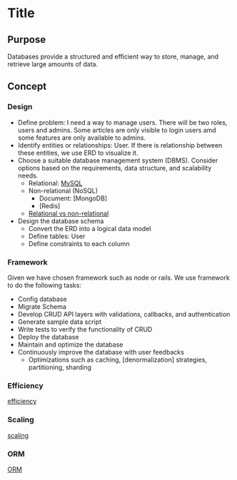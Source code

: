 # Title

## Purpose

Databases provide a structured and efficient way to store, manage, and retrieve large amounts of data.

## Concept

### Design

* Define problem: I need a way to manage users. There will be two roles, users and admins. Some articles are only visible to login users amd some features are only available to admins.
* Identify entities or relationships: User. If there is relationship between these entities, we use ERD to visualize it.
* Choose a suitable database management system (DBMS). Consider options based on the requirements, data structure, and scalability needs.
  * Relational: [MySQL](/blog/software/database/mysql)
  * Non-relational (NoSQL)
    * Document: [MongoDB]
    * [Redis]
  * [Relational vs non-relational](/blog/software/database/relational-vs-non-relational)
* Design the database schema
  * Convert the ERD into a logical data model
  * Define tables: User
  * Define constraints to each column

### Framework

Given we have chosen framework such as node or rails. We use framework to do the following tasks:

* Config database
* Migrate Schema
* Develop CRUD API layers with validations, callbacks, and authentication
* Generate sample data script
* Write tests to verify the functionality of CRUD
* Deploy the database
* Maintain and optimize the database
* Continuously improve the database with user feedbacks
  * Optimizations such as caching, [denormalization] strategies, partitioning, sharding

### Efficiency

[efficiency](/blog/software/database/efficiency)

### Scaling

[scaling](/blog/software/database/scaling)

### ORM

[ORM](/blog/software/database/orm)
